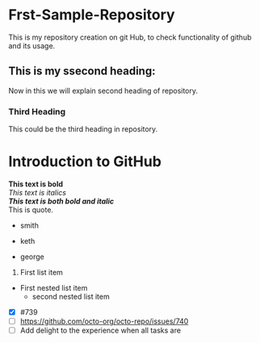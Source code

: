 # Frst-Sample-Repository
This is my repository creation on git Hub, to check functionality of github and its usage.
## This is my ssecond heading:
Now in this we will explain second heading of repository.
### Third Heading
This could be the third heading in repository.
# Introduction to GitHub
**This text is bold**\
*This text is italics*\
***This text is both bold and italic***\
This is quote.
* smith
+ keth
- george
1. First list item
  - First nested list item
    - second nested list item
- [x] #739
- [ ] https://github.com/octo-org/octo-repo/issues/740
- [ ] Add delight to the experience when all tasks are
